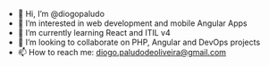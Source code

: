 - 👋 Hi, I’m @diogopaludo 
- 👀 I’m interested in web development and mobile Angular Apps
- 🌱 I’m currently learning React and ITIL v4
- 💞️ I’m looking to collaborate on PHP, Angular and DevOps projects
- 📫 How to reach me: diogo.paludodeoliveira@gmail.com 

<!---
diogopaludo/diogopaludo is a ✨ special ✨ repository because its `README.md` (this file) appears on your GitHub profile.
You can click the Preview link to take a look at your changes.
--->
